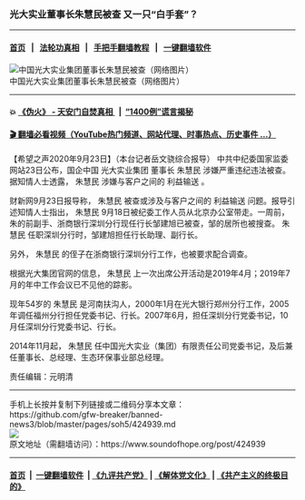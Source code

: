 ### 光大实业董事长朱慧民被查 又一只“白手套”？
------------------------

#### [首页](https://github.com/gfw-breaker/banned-news3/blob/master/README.md) &nbsp;&nbsp;|&nbsp;&nbsp; [法轮功真相](https://github.com/begood0513/basic/blob/master/README.md)  &nbsp;&nbsp;|&nbsp;&nbsp; [手把手翻墙教程](https://github.com/gfw-breaker/guides/wiki)  &nbsp;&nbsp;|&nbsp;&nbsp; [一键翻墙软件](https://github.com/gfw-breaker/nogfw/blob/master/README.md)  



<div><img alt="中国光大实业集团董事长朱慧民被查（网络图片）" src="https://img.soundofhope.org/2020-09/f64b-izmihnu5360062-1600864482963.jpg"/>
<br/><figcaption class="caption">
 中国光大实业集团董事长朱慧民被查（网络图片）
</figcaption></div><hr/>

#### 💥 [《伪火》 - 天安门自焚真相 ](http://158.247.195.190:10000/videos/blog/weihuo.html)&nbsp; |&nbsp; [“1400例”谎言揭秘  ](http://158.247.195.190:10000/videos/blog/jiexi1400.html)

#### [ 🎬  翻墙必看视频（YouTube热门频道、网站代理、时事热点、历史事件 ...）](https://github.com/gfw-breaker/links/blob/master/banned.md)

<div><div class="Content__Wrapper sc-1bvya0-0 grZQxZ">
 <p class="meta-top">
  <span class="meta">
   【希望之声2020年9月23日】（本台记者岳文骁综合报导）
  </span>
  中共中纪委国家监委网站23日公布，国企中国
  <ok href="/term/382372">
   光大实业集团
  </ok>
  董事长
  <ok href="/term/382366">
   朱慧民
  </ok>
  涉嫌严重违纪违法被查。据知情人士透露，
  <ok href="/term/382366">
   朱慧民
  </ok>
  涉嫌与客户之间的
  <ok href="/term/382375">
   利益输送
  </ok>
  。
 </p>
 <p>
  财新网9月23日报导称，
  <ok href="/term/382366">
   朱慧民
  </ok>
  被查或涉及与客户之间的
  <ok href="/term/382375">
   利益输送
  </ok>
  问题。报导引述知情人士指出，
  <ok href="/term/382366">
   朱慧民
  </ok>
  9月18日被纪委工作人员从北京办公室带走。一周前，朱的前副手、浙商银行深圳分行现任行长邹建旭已被查，邹的居所也被搜查。
  <ok href="/term/382366">
   朱慧民
  </ok>
  任职深圳分行时，邹建旭担任行长助理、副行长。
 </p>
 <div class="AD_Embed__Wrap-sc-1xslmin-0 igMuqX module desktop">
  <div>
  </div>
 </div>
 <p>
  另外，
  <ok href="/term/382366">
   朱慧民
  </ok>
  的侄子在浙商银行深圳分行工作，也被要求配合调查。
 </p>
 <p>
  根据光大集团官网的信息，
  <ok href="/term/382366">
   朱慧民
  </ok>
  上一次出席公开活动是2019年4月；2019年7月的年中工作会议已不见他的踪影。
 </p>
 <p>
  现年54岁的
  <ok href="/term/382366">
   朱慧民
  </ok>
  是河南扶沟人，2000年1月在光大银行郑州分行工作，2005年调任福州分行担任党委书记、行长。2007年6月，担任深圳分行党委书记，10月任深圳分行党委书记、行长。
 </p>
 <p>
  2014年11月起，
  <ok href="/term/382366">
   朱慧民
  </ok>
  任中国光大实业（集团）有限责任公司党委书记，及后兼任董事长、总经理、生态环保事业部总经理。
 </p>
 <p class="meta-btm">
  责任编辑：元明清
 </p>
</div>
</div>
<hr/>
手机上长按并复制下列链接或二维码分享本文章：<br/>
https://github.com/gfw-breaker/banned-news3/blob/master/pages/soh5/424939.md <br/>
<a href='https://github.com/gfw-breaker/banned-news3/blob/master/pages/soh5/424939.md'><img src='https://github.com/gfw-breaker/banned-news3/blob/master/pages/soh5/424939.md.png'/></a> <br/>
原文地址（需翻墙访问）：https://www.soundofhope.org/post/424939


------------------------
#### [首页](https://github.com/gfw-breaker/banned-news3/blob/master/README.md) &nbsp;|&nbsp; [一键翻墙软件](https://github.com/gfw-breaker/nogfw/blob/master/README.md) &nbsp;| [《九评共产党》](https://github.com/gfw-breaker/9ping.md/blob/master/README.md#九评之一评共产党是什么) | [《解体党文化》](https://github.com/gfw-breaker/jtdwh.md/blob/master/README.md) | [《共产主义的终极目的》](https://github.com/gfw-breaker/gczydzjmd.md/blob/master/README.md)


<img src='http://gfw-breaker.win/banned-news3/pages/soh5/424939.md' width='0px' height='0px'/>